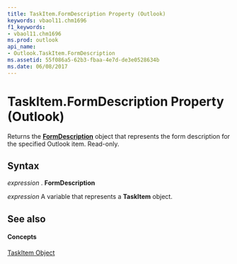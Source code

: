 ```yaml
---
title: TaskItem.FormDescription Property (Outlook)
keywords: vbaol11.chm1696
f1_keywords:
- vbaol11.chm1696
ms.prod: outlook
api_name:
- Outlook.TaskItem.FormDescription
ms.assetid: 55f086a5-62b3-fbaa-4e7d-de3e0528634b
ms.date: 06/08/2017
---
```



# TaskItem.FormDescription Property (Outlook)

Returns the **[FormDescription](formdescription-object-outlook.md)** object that represents the form description for the specified Outlook item. Read-only.


## Syntax

 _expression_ . **FormDescription**

 _expression_ A variable that represents a **TaskItem** object.


## See also


#### Concepts


[TaskItem Object](taskitem-object-outlook.md)

